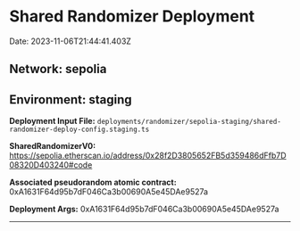 
# Shared Randomizer Deployment

Date: 2023-11-06T21:44:41.403Z

## **Network:** sepolia

## **Environment:** staging

**Deployment Input File:** `deployments/randomizer/sepolia-staging/shared-randomizer-deploy-config.staging.ts`

**SharedRandomizerV0:** https://sepolia.etherscan.io/address/0x28f2D3805652FB5d359486dFfb7D08320D403240#code

**Associated pseudorandom atomic contract:** 0xA1631F64d95b7dF046Ca3b00690A5e45DAe9527a

**Deployment Args:** 0xA1631F64d95b7dF046Ca3b00690A5e45DAe9527a

---

